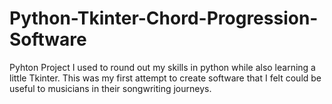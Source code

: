 # Python-Tkinter-Chord-Progression-Software
Pyhton Project I used to round out my skills in python while also learning a little Tkinter. This was my first attempt to create software that I felt could be useful to musicians in their songwriting journeys. 
